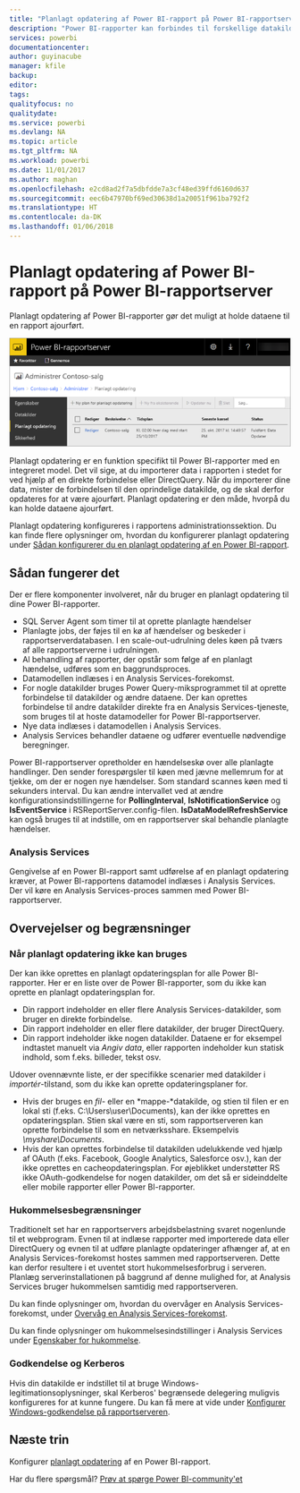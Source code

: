 ```yaml
---
title: "Planlagt opdatering af Power BI-rapport på Power BI-rapportserver"
description: "Power BI-rapporter kan forbindes til forskellige datakilder. Der er adgang til forskellige datakilder, afhængigt af hvordan dataene bruges."
services: powerbi
documentationcenter: 
author: guyinacube
manager: kfile
backup: 
editor: 
tags: 
qualityfocus: no
qualitydate: 
ms.service: powerbi
ms.devlang: NA
ms.topic: article
ms.tgt_pltfrm: NA
ms.workload: powerbi
ms.date: 11/01/2017
ms.author: maghan
ms.openlocfilehash: e2cd8ad2f7a5dbfdde7a3cf48ed39ffd6160d637
ms.sourcegitcommit: eec6b47970bf69ed30638d1a20051f961ba792f2
ms.translationtype: HT
ms.contentlocale: da-DK
ms.lasthandoff: 01/06/2018
---
```

# <a name="power-bi-report-scheduled-refresh-in-power-bi-report-server"></a>Planlagt opdatering af Power BI-rapport på Power BI-rapportserver
Planlagt opdatering af Power BI-rapporter gør det muligt at holde dataene til en rapport ajourført.

![Planlagt opdatering på Power BI-rapportserver](media/scheduled-refresh/scheduled-refresh-success.png)

Planlagt opdatering er en funktion specifikt til Power BI-rapporter med en integreret model. Det vil sige, at du importerer data i rapporten i stedet for ved hjælp af en direkte forbindelse eller DirectQuery. Når du importerer dine data, mister de forbindelsen til den oprindelige datakilde, og de skal derfor opdateres for at være ajourført. Planlagt opdatering er den måde, hvorpå du kan holde dataene ajourført.

Planlagt opdatering konfigureres i rapportens administrationssektion. Du kan finde flere oplysninger om, hvordan du konfigurerer planlagt opdatering under [Sådan konfigurerer du en planlagt opdatering af en Power BI-rapport](configure-scheduled-refresh.md).

## <a name="how-this-works"></a>Sådan fungerer det
Der er flere komponenter involveret, når du bruger en planlagt opdatering til dine Power BI-rapporter.

* SQL Server Agent som timer til at oprette planlagte hændelser
* Planlagte jobs, der føjes til en kø af hændelser og beskeder i rapportserverdatabasen. I en scale-out-udrulning deles køen på tværs af alle rapportserverne i udrulningen.
* Al behandling af rapporter, der opstår som følge af en planlagt hændelse, udføres som en baggrundsproces.
* Datamodellen indlæses i en Analysis Services-forekomst.
* For nogle datakilder bruges Power Query-miksprogrammet til at oprette forbindelse til datakilder og ændre dataene. Der kan oprettes forbindelse til andre datakilder direkte fra en Analysis Services-tjeneste, som bruges til at hoste datamodeller for Power BI-rapportserver.
* Nye data indlæses i datamodellen i Analysis Services.
* Analysis Services behandler dataene og udfører eventuelle nødvendige beregninger.

Power BI-rapportserver opretholder en hændelseskø over alle planlagte handlinger. Den sender forespørgsler til køen med jævne mellemrum for at tjekke, om der er nogen nye hændelser. Som standard scannes køen med ti sekunders interval. Du kan ændre intervallet ved at ændre konfigurationsindstillingerne for **PollingInterval**, **IsNotificationService** og **IsEventService** i RSReportServer.config-filen. **IsDataModelRefreshService** kan også bruges til at indstille, om en rapportserver skal behandle planlagte hændelser.

### <a name="analysis-services"></a>Analysis Services
Gengivelse af en Power BI-rapport samt udførelse af en planlagt opdatering kræver, at Power BI-rapportens datamodel indlæses i Analysis Services. Der vil køre en Analysis Services-proces sammen med Power BI-rapportserver.

## <a name="considerations-and-limitations"></a>Overvejelser og begrænsninger
### <a name="when-scheduled-refresh-cant-be-used"></a>Når planlagt opdatering ikke kan bruges
Der kan ikke oprettes en planlagt opdateringsplan for alle Power BI-rapporter. Her er en liste over de Power BI-rapporter, som du ikke kan oprette en planlagt opdateringsplan for.

* Din rapport indeholder en eller flere Analysis Services-datakilder, som bruger en direkte forbindelse.
* Din rapport indeholder en eller flere datakilder, der bruger DirectQuery.
* Din rapport indeholder ikke nogen datakilder. Dataene er for eksempel indtastet manuelt via *Angiv data*, eller rapporten indeholder kun statisk indhold, som f.eks. billeder, tekst osv.

Udover ovennævnte liste, er der specifikke scenarier med datakilder i *importér*-tilstand, som du ikke kan oprette opdateringsplaner for.

* Hvis der bruges en *fil-* eller en *mappe-*datakilde, og stien til filen er en lokal sti (f.eks. C:\Users\user\Documents), kan der ikke oprettes en opdateringsplan. Stien skal være en sti, som rapportserveren kan oprette forbindelse til som en netværksshare. Eksempelvis  *\\myshare\Documents*.
* Hvis der kan oprettes forbindelse til datakilden udelukkende ved hjælp af OAuth (f.eks. Facebook, Google Analytics, Salesforce osv.), kan der ikke oprettes en cacheopdateringsplan. For øjeblikket understøtter RS ikke OAuth-godkendelse for nogen datakilder, om det så er sideinddelte eller mobile rapporter eller Power BI-rapporter.

### <a name="memory-limits"></a>Hukommelsesbegrænsninger
Traditionelt set har en rapportservers arbejdsbelastning svaret nogenlunde til et webprogram. Evnen til at indlæse rapporter med importerede data eller DirectQuery og evnen til at udføre planlagte opdateringer afhænger af, at en Analysis Services-forekomst hostes sammen med rapportserveren. Dette kan derfor resultere i et uventet stort hukommelsesforbrug i serveren. Planlæg serverinstallationen på baggrund af denne mulighed for, at Analysis Services bruger hukommelsen samtidig med rapportserveren.

Du kan finde oplysninger om, hvordan du overvåger en Analysis Services-forekomst, under [Overvåg en Analysis Services-forekomst](https://docs.microsoft.com/sql/analysis-services/instances/monitor-an-analysis-services-instance).

Du kan finde oplysninger om hukommelsesindstillinger i Analysis Services under [Egenskaber for hukommelse](https://docs.microsoft.com/sql/analysis-services/server-properties/memory-properties).

### <a name="authentication-and-kerberos"></a>Godkendelse og Kerberos
Hvis din datakilde er indstillet til at bruge Windows-legitimationsoplysninger, skal Kerberos' begrænsede delegering muligvis konfigureres for at kunne fungere. Du kan få mere at vide under [Konfigurer Windows-godkendelse på rapportserveren](https://docs.microsoft.com/sql/reporting-services/security/configure-windows-authentication-on-the-report-server).

## <a name="next-steps"></a>Næste trin
Konfigurer [planlagt opdatering](configure-scheduled-refresh.md) af en Power BI-rapport.

Har du flere spørgsmål? [Prøv at spørge Power BI-community'et](https://community.powerbi.com/)


